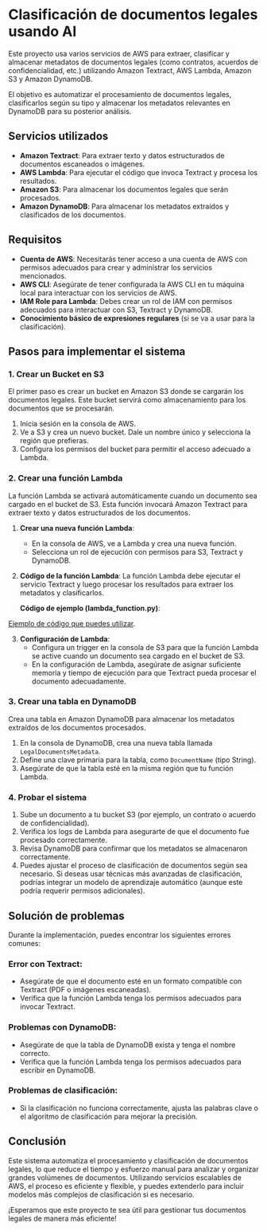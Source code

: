 # Clasificación de documentos legales usando AI

Este proyecto usa varios servicios de AWS para extraer, clasificar y almacenar metadatos de documentos legales (como contratos, acuerdos de confidencialidad, etc.) utilizando Amazon Textract, AWS Lambda, Amazon S3 y Amazon DynamoDB.

El objetivo es automatizar el procesamiento de documentos legales, clasificarlos según su tipo y almacenar los metadatos relevantes en DynamoDB para su posterior análisis.

## Servicios utilizados

- **Amazon Textract**: Para extraer texto y datos estructurados de documentos escaneados o imágenes.
- **AWS Lambda**: Para ejecutar el código que invoca Textract y procesa los resultados.
- **Amazon S3**: Para almacenar los documentos legales que serán procesados.
- **Amazon DynamoDB**: Para almacenar los metadatos extraídos y clasificados de los documentos.

## Requisitos

- **Cuenta de AWS**: Necesitarás tener acceso a una cuenta de AWS con permisos adecuados para crear y administrar los servicios mencionados.
- **AWS CLI**: Asegúrate de tener configurada la AWS CLI en tu máquina local para interactuar con los servicios de AWS.
- **IAM Role para Lambda**: Debes crear un rol de IAM con permisos adecuados para interactuar con S3, Textract y DynamoDB.
- **Conocimiento básico de expresiones regulares** (si se va a usar para la clasificación).

## Pasos para implementar el sistema

### 1. Crear un Bucket en S3

El primer paso es crear un bucket en Amazon S3 donde se cargarán los documentos legales. Este bucket servirá como almacenamiento para los documentos que se procesarán.

1. Inicia sesión en la consola de AWS.
2. Ve a S3 y crea un nuevo bucket. Dale un nombre único y selecciona la región que prefieras.
3. Configura los permisos del bucket para permitir el acceso adecuado a Lambda.

### 2. Crear una función Lambda

La función Lambda se activará automáticamente cuando un documento sea cargado en el bucket de S3. Esta función invocará Amazon Textract para extraer texto y datos estructurados de los documentos.

1. **Crear una nueva función Lambda**:
   - En la consola de AWS, ve a Lambda y crea una nueva función.
   - Selecciona un rol de ejecución con permisos para S3, Textract y DynamoDB.

2. **Código de la función Lambda**: La función Lambda debe ejecutar el servicio Textract y luego procesar los resultados para extraer los metadatos y clasificarlos.

   **Código de ejemplo (lambda_function.py)**:
   
  [Ejemplo de código que puedes utilizar](lambdas/legal).

3. **Configuración de Lambda**:
   - Configura un trigger en la consola de S3 para que la función Lambda se active cuando un documento sea cargado en el bucket de S3.
   - En la configuración de Lambda, asegúrate de asignar suficiente memoria y tiempo de ejecución para que Textract pueda procesar el documento adecuadamente.

### 3. Crear una tabla en DynamoDB

Crea una tabla en Amazon DynamoDB para almacenar los metadatos extraídos de los documentos procesados.

1. En la consola de DynamoDB, crea una nueva tabla llamada `LegalDocumentsMetadata`.
2. Define una clave primaria para la tabla, como `DocumentName` (tipo String).
3. Asegúrate de que la tabla esté en la misma región que tu función Lambda.

### 4. Probar el sistema

1. Sube un documento a tu bucket S3 (por ejemplo, un contrato o acuerdo de confidencialidad).
2. Verifica los logs de Lambda para asegurarte de que el documento fue procesado correctamente.
3. Revisa DynamoDB para confirmar que los metadatos se almacenaron correctamente.
4. Puedes ajustar el proceso de clasificación de documentos según sea necesario. Si deseas usar técnicas más avanzadas de clasificación, podrías integrar un modelo de aprendizaje automático (aunque este podría requerir permisos adicionales).

## Solución de problemas

Durante la implementación, puedes encontrar los siguientes errores comunes:

### Error con Textract:
- Asegúrate de que el documento esté en un formato compatible con Textract (PDF o imágenes escaneadas).
- Verifica que la función Lambda tenga los permisos adecuados para invocar Textract.

### Problemas con DynamoDB:
- Asegúrate de que la tabla de DynamoDB exista y tenga el nombre correcto.
- Verifica que la función Lambda tenga los permisos adecuados para escribir en DynamoDB.

### Problemas de clasificación:
- Si la clasificación no funciona correctamente, ajusta las palabras clave o el algoritmo de clasificación para mejorar la precisión.

## Conclusión

Este sistema automatiza el procesamiento y clasificación de documentos legales, lo que reduce el tiempo y esfuerzo manual para analizar y organizar grandes volúmenes de documentos. Utilizando servicios escalables de AWS, el proceso es eficiente y flexible, y puedes extenderlo para incluir modelos más complejos de clasificación si es necesario.

¡Esperamos que este proyecto te sea útil para gestionar tus documentos legales de manera más eficiente!

